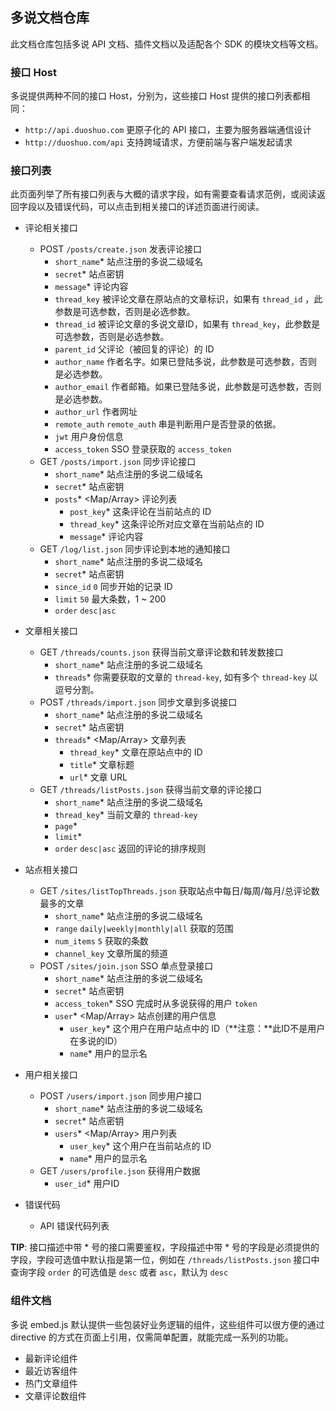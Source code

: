 ## 多说文档仓库

此文档仓库包括多说 API 文档、插件文档以及适配各个 SDK 的模块文档等文档。

### 接口 Host

多说提供两种不同的接口 Host，分别为，这些接口 Host 提供的接口列表都相同：
- `http://api.duoshuo.com` 更原子化的 API 接口，主要为服务器端通信设计
- `http://duoshuo.com/api` 支持跨域请求，方便前端与客户端发起请求

### 接口列表

此页面列举了所有接口列表与大概的请求字段，如有需要查看请求范例，或阅读返回字段以及错误代码，可以点击到相关接口的详述页面进行阅读。

- 评论相关接口
  - POST `/posts/create.json` 发表评论接口
    - `short_name`* <String> 站点注册的多说二级域名
    - `secret`* <String> 站点密钥
    - `message`* <String> 评论内容
    - `thread_key` <String> 被评论文章在原站点的文章标识，如果有 `thread_id` ，此参数是可选参数，否则是必选参数。
    - `thread_id` <String> 被评论文章的多说文章ID，如果有 `thread_key`，此参数是可选参数，否则是必选参数。
    - `parent_id` <String> 父评论（被回复的评论）的 ID
    - `author_name` <String> 作者名字。如果已登陆多说，此参数是可选参数，否则是必选参数。
    - `author_email` <String> 作者邮箱。如果已登陆多说，此参数是可选参数，否则是必选参数。
    - `author_url` <String> 作者网址
    - `remote_auth` <String> `remote_auth` 串是判断用户是否登录的依据。
    - `jwt` <String> 用户身份信息
    - `access_token` <String> SSO 登录获取的 `access_token`
  - GET `/posts/import.json` 同步评论接口
    - `short_name`* <String> 站点注册的多说二级域名
    - `secret`* <String> 站点密钥
    - `posts`* <Map/Array> 评论列表
      - `post_key`* 这条评论在当前站点的 ID
      - `thread_key`* 这条评论所对应文章在当前站点的 ID
      - `message`* 评论内容
  - GET `/log/list.json` 同步评论到本地的通知接口
    - `short_name`* <String> 站点注册的多说二级域名
    - `secret`* <String> 站点密钥
    - `since_id` <int64> `0` 同步开始的记录 ID
    - `limit` <int> `50` 最大条数，1 ~ 200
    - `order` <String> `desc|asc`

- 文章相关接口
  - GET `/threads/counts.json` 获得当前文章评论数和转发数接口
    - `short_name`* <String> 站点注册的多说二级域名
    - `threads`* <String> 你需要获取的文章的 `thread-key`, 如有多个 `thread-key` 以逗号分割。
  - POST `/threads/import.json` 同步文章到多说接口
    - `short_name`* <String> 站点注册的多说二级域名
    - `secret`* <String> 站点密钥
    - `threads`* <Map/Array> 文章列表
      - `thread_key`* <String> 文章在原站点中的 ID
      - `title`* <String> 文章标题
      - `url`* <String> 文章 URL
  - GET `/threads/listPosts.json` 获得当前文章的评论接口
    - `short_name`* <String> 站点注册的多说二级域名
    - `thread_key`* <String> 当前文章的 `thread-key`
    - `page`* <String>
    - `limit`* <int>
    - `order` <String> `desc|asc` 返回的评论的排序规则

- 站点相关接口
  - GET `/sites/listTopThreads.json` 获取站点中每日/每周/每月/总评论数最多的文章
    - `short_name`* <String> 站点注册的多说二级域名
    - `range` <String> `daily|weekly|monthly|all` 获取的范围
    - `num_items` <int> `5` 获取的条数
    - `channel_key` <int> 文章所属的频道
  - POST `/sites/join.json` SSO 单点登录接口
    - `short_name`* <String> 站点注册的多说二级域名
    - `secret`* <String> 站点密钥
    - `access_token`* <String> SSO 完成时从多说获得的用户 `token`
    - `user`* <Map/Array> 站点创建的用户信息
      - `user_key`* <String> 这个用户在用户站点中的 ID（**注意：**此ID不是用户在多说的ID）
      - `name`* <String> 用户的显示名

- 用户相关接口
  - POST `/users/import.json` 同步用户接口
    - `short_name`* <String> 站点注册的多说二级域名
    - `secret`* <String> 站点密钥
    - `users`* <Map/Array> 用户列表
      - `user_key`* 这个用户在当前站点的 ID
      - `name`* 用户的显示名
  - GET `/users/profile.json` 获得用户数据
    - `user_id`* <String> 用户ID

- 错误代码
  - API 错误代码列表

**TIP**: 接口描述中带 * 号的接口需要鉴权，字段描述中带 * 号的字段是必须提供的字段，字段可选值中默认指是第一位，例如在 `/threads/listPosts.json` 接口中查询字段 `order` 的可选值是 `desc` 或者 `asc`，默认为 `desc`

### 组件文档

多说 embed.js 默认提供一些包装好业务逻辑的组件，这些组件可以很方便的通过 directive 的方式在页面上引用，仅需简单配置，就能完成一系列的功能。

- 最新评论组件
- 最近访客组件
- 热门文章组件
- 文章评论数组件
